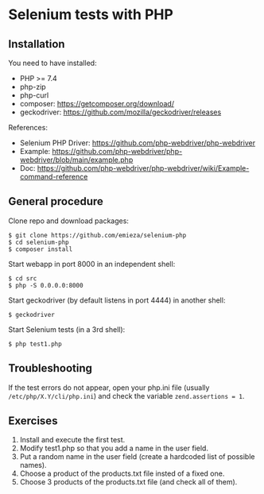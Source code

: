 # Selenium tests with PHP

## Installation

You need to have installed:
  * PHP >= 7.4
  * php-zip
  * php-curl
  * composer: https://getcomposer.org/download/
  * geckodriver: https://github.com/mozilla/geckodriver/releases

References:
  * Selenium PHP Driver: https://github.com/php-webdriver/php-webdriver
  * Example: https://github.com/php-webdriver/php-webdriver/blob/main/example.php
  * Doc: https://github.com/php-webdriver/php-webdriver/wiki/Example-command-reference

## General procedure

Clone repo and download packages:

    $ git clone https://github.com/emieza/selenium-php
    $ cd selenium-php
    $ composer install

Start webapp in port 8000 in an independent shell:

    $ cd src
    $ php -S 0.0.0.0:8000

Start geckodriver (by default listens in port 4444) in another shell:

    $ geckodriver

Start Selenium tests (in a 3rd shell):

    $ php test1.php


## Troubleshooting

If the test errors do not appear, open your php.ini file (usually ``/etc/php/X.Y/cli/php.ini``) and check the variable ``zend.assertions = 1``.

## Exercises

  1. Install and execute the first test.
  2. Modify test1.php so that you add a name in the user field.
  3. Put a random name in the user field (create a hardcoded list of possible names).
  4. Choose a product of the products.txt file insted of a fixed one.
  5. Choose 3 products of the products.txt file (and check all of them).

